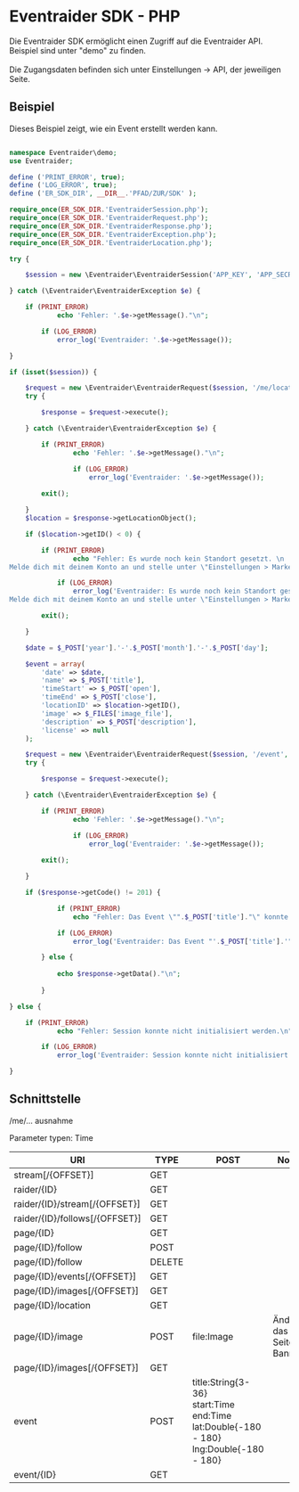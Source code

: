 Eventraider SDK - PHP
========

Die Eventraider SDK ermöglicht einen Zugriff auf die Eventraider API.<br />
Beispiel sind unter "demo" zu finden.<br />
<br />
Die Zugangsdaten befinden sich unter Einstellungen -> API, der jeweiligen Seite.


Beispiel
--------------

Dieses Beispiel zeigt, wie ein Event erstellt werden kann.

```php

namespace Eventraider\demo;
use Eventraider;

define ('PRINT_ERROR', true);
define ('LOG_ERROR', true);
define ('ER_SDK_DIR', __DIR__.'PFAD/ZUR/SDK' );

require_once(ER_SDK_DIR.'EventraiderSession.php');
require_once(ER_SDK_DIR.'EventraiderRequest.php');
require_once(ER_SDK_DIR.'EventraiderResponse.php');
require_once(ER_SDK_DIR.'EventraiderException.php');
require_once(ER_SDK_DIR.'EventraiderLocation.php');

try {

	$session = new \Eventraider\EventraiderSession('APP_KEY', 'APP_SECRET');

} catch (\Eventraider\EventraiderException $e) {

	if (PRINT_ERROR)
            echo 'Fehler: '.$e->getMessage()."\n";

        if (LOG_ERROR)
            error_log('Eventraider: '.$e->getMessage());

}

if (isset($session)) {

	$request = new \Eventraider\EventraiderRequest($session, '/me/location', 'GET', array('ID' => -1));
	try {

		$response = $request->execute();

	} catch (\Eventraider\EventraiderException $e) {

		if (PRINT_ERROR)
                echo 'Fehler: '.$e->getMessage()."\n";

            	if (LOG_ERROR)
                	error_log('Eventraider: '.$e->getMessage());
                
		exit();

	}
	$location = $response->getLocationObject();

	if ($location->getID() < 0) {

		if (PRINT_ERROR)
                echo "Fehler: Es wurde noch kein Standort gesetzt. \n
Melde dich mit deinem Konto an und stelle unter \"Einstellungen > Marker\" deinen Standort ein.";

            if (LOG_ERROR)
                error_log('Eventraider: Es wurde noch kein Standort gesetzt. \n
Melde dich mit deinem Konto an und stelle unter \"Einstellungen > Marker\" deinen Standort ein.');

		exit();

	}

	$date = $_POST['year'].'-'.$_POST['month'].'-'.$_POST['day'];

	$event = array(
		'date' => $date,
		'name' => $_POST['title'],
		'timeStart' => $_POST['open'],
		'timeEnd' => $_POST['close'],
		'locationID' => $location->getID(),
		'image' => $_FILES['image_file'],
		'description' => $_POST['description'],
		'license' => null
	);

	$request = new \Eventraider\EventraiderRequest($session, '/event', 'POST', $event);
	try {

		$response = $request->execute();

	} catch (\Eventraider\EventraiderException $e) {

		if (PRINT_ERROR)
                echo 'Fehler: '.$e->getMessage()."\n";

            	if (LOG_ERROR)
                	error_log('Eventraider: '.$e->getMessage());
                
		exit();

	}

	if ($response->getCode() != 201) {

            if (PRINT_ERROR)
                echo "Fehler: Das Event \"".$_POST['title']."\" konnte nicht erstellt werden.\n";

            if (LOG_ERROR)
                error_log('Eventraider: Das Event "'.$_POST['title'].'" konnte nicht erstellt werden.');

        } else {
        
        	echo $response->getData()."\n";
        
        }

} else {

	if (PRINT_ERROR)
            echo "Fehler: Session konnte nicht initialisiert werden.\n";

        if (LOG_ERROR)
            error_log('Eventraider: Session konnte nicht initialisiert werden.');

}
```

Schnittstelle
--------------

/me/... ausnahme

Parameter typen: Time

| URI                            | TYPE   | POST  |  Notiz  |
| ------------------------------ | ------ | ----- |  ------ |
| stream[/{OFFSET}]              | GET    |       |         |
| raider/{ID}                    | GET    |       |         |
| raider/{ID}/stream[/{OFFSET}]  | GET    |       |         |
| raider/{ID}/follows[/{OFFSET}] | GET    |       |         |
| page/{ID}                      | GET    |       |         |
| page/{ID}/follow               | POST   |       |         |
| page/{ID}/follow               | DELETE |       |         |
| page/{ID}/events[/{OFFSET}]    | GET    |       |         |
| page/{ID}/images[/{OFFSET}]    | GET    |       |         |
| page/{ID}/location             | GET    |       |         |
| page/{ID}/image                | POST   | file:Image | Ändert das Seiten Banner. |
| page/{ID}/images[/{OFFSET}]    | GET    |       |         |
| event                          | POST   | title:String{3-36}<br />start:Time<br />end:Time<br />lat:Double{-180 - 180}<br />lng:Double{-180 - 180} |        |
| event/{ID}                     | GET    |       |         |
